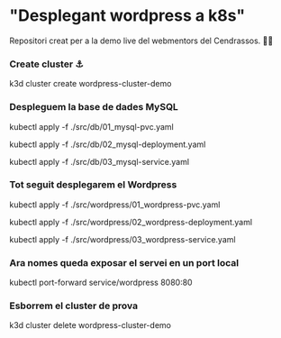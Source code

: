 # "Desplegant wordpress a k8s"

Repositori creat per a la demo live del webmentors del Cendrassos. 👨‍🎓​

### Create cluster ⚓

k3d cluster create wordpress-cluster-demo

### Despleguem la base de dades MySQL

kubectl apply -f ./src/db/01_mysql-pvc.yaml

kubectl apply -f ./src/db/02_mysql-deployment.yaml

kubectl apply -f ./src/db/03_mysql-service.yaml

### Tot seguit desplegarem el Wordpress

kubectl apply -f ./src/wordpress/01_wordpress-pvc.yaml

kubectl apply -f ./src/wordpress/02_wordpress-deployment.yaml

kubectl apply -f ./src/wordpress/03_wordpress-service.yaml

### Ara nomes queda exposar  el servei en un port local

kubectl port-forward service/wordpress 8080:80

### Esborrem el cluster de prova

k3d cluster delete wordpress-cluster-demo